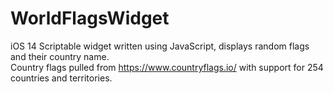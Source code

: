 # WorldFlagsWidget
iOS 14 Scriptable widget written using JavaScript, displays random flags and their country name.  
Country flags pulled from https://www.countryflags.io/ with support for 254 countries and territories.
